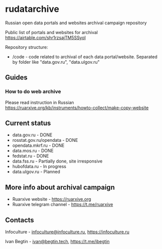 # rudatarchive
Russian open data portals and websites archival campaign repository

Public list of portals and websites for archival https://airtable.com/shr1rzsajTM5SSyoI

Repository structure:

* /code - code related to archival of each data portal/website. Separated by folder like "data.gov.ru", "data.ulgov.ru"

## Guides

### How to do web archive

Please read instruction in Russian https://ruarxive.org/kb/instruments/howto-collect/make-copy-website

## Current status


* data.gov.ru - DONE
* rosstat.gov.ru/opendata - DONE
* opendata.mkrf.ru - DONE
* data.mos.ru - DONE
* fedstat.ru - DONE
* data.fss.ru - Partially done, site irresponsive
* hubofdata.ru - In progress
* data.ulgov.ru - Planned

## More info about archival campaign

* Ruarxive website - https://ruarxive.org
* Ruarxive telegram channel - https://t.me/ruarxive

## Contacts 
Infoculture - infoculture@infoculture.ru, https://infoculture.ru

Ivan Begtin - ivan@begtin.tech, https://t.me/ibegtin
